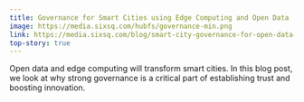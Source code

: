 ```yaml
---
title: Governance for Smart Cities using Edge Computing and Open Data
image: https://media.sixsq.com/hubfs/governance-min.png
link: https://media.sixsq.com/blog/smart-city-governance-for-open-data-and-edge-computing
top-story: true
---
```


Open data and edge computing will transform smart cities. In this blog post, we look at why strong governance is a critical part of establishing trust and boosting innovation.